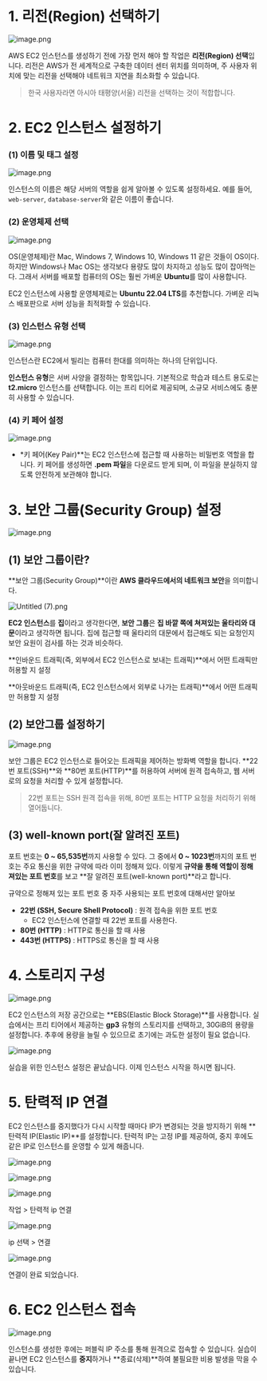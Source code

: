 # 1. 리전(Region) 선택하기

![image.png](https://prod-files-secure.s3.us-west-2.amazonaws.com/b2e2ba9e-b66a-46ed-bf3b-3a13d38ed76c/5513ac4e-d9a7-4e18-99c7-7d6c70e82ab0/image.png)

AWS EC2 인스턴스를 생성하기 전에 가장 먼저 해야 할 작업은 **리전(Region) 선택**입니다. 리전은 AWS가 전 세계적으로 구축한 데이터 센터 위치를 의미하며, 주 사용자 위치에 맞는 리전을 선택해야 네트워크 지연을 최소화할 수 있습니다.

> 한국 사용자라면 아시아 태평양(서울) 리전을 선택하는 것이 적합합니다.

# 2. EC2 인스턴스 설정하기

### (1) 이름 및 태그 설정

![image.png](https://prod-files-secure.s3.us-west-2.amazonaws.com/b2e2ba9e-b66a-46ed-bf3b-3a13d38ed76c/3d753cde-24b6-4f96-9c11-5414784f4fb3/image.png)

인스턴스의 이름은 해당 서버의 역할을 쉽게 알아볼 수 있도록 설정하세요. 예를 들어, `web-server`, `database-server`와 같은 이름이 좋습니다.

### (2) 운영체제 선택

![image.png](https://prod-files-secure.s3.us-west-2.amazonaws.com/b2e2ba9e-b66a-46ed-bf3b-3a13d38ed76c/39eca6fc-0862-4589-bcb8-83b05a38de7e/image.png)

OS(운영체제)란 Mac, Windows 7, Windows 10, Windows 11 같은 것들이 OS이다. 하지만 Windows나 Mac OS는 생각보다 용량도 많이 차지하고 성능도 많이 잡아먹는다. 그래서 서버를 배포할 컴퓨터의 OS는 훨씬 가벼운 **Ubuntu**를 많이 사용합니다.

EC2 인스턴스에 사용할 운영체제로는 **Ubuntu 22.04 LTS**를 추천합니다. 가벼운 리눅스 배포판으로 서버 성능을 최적화할 수 있습니다.

### (3) 인스턴스 유형 선택

![image.png](https://prod-files-secure.s3.us-west-2.amazonaws.com/b2e2ba9e-b66a-46ed-bf3b-3a13d38ed76c/206d4054-2ce1-469f-877f-8d2deec47f42/image.png)

인스턴스란 EC2에서 빌리는 컴퓨터 한대를 의미하는 하나의 단위입니다.

**인스턴스 유형**은 서버 사양을 결정하는 항목입니다. 기본적으로 학습과 테스트 용도로는 **t2.micro** 인스턴스를 선택합니다. 이는 프리 티어로 제공되며, 소규모 서비스에도 충분히 사용할 수 있습니다.

### (4) 키 페어 설정

![image.png](https://prod-files-secure.s3.us-west-2.amazonaws.com/b2e2ba9e-b66a-46ed-bf3b-3a13d38ed76c/0862f718-8dc3-4fc5-bd58-66e9b7a45cae/image.png)

- *키 페어(Key Pair)**는 EC2 인스턴스에 접근할 때 사용하는 비밀번호 역할을 합니다. 키 페어를 생성하면 **.pem 파일**을 다운로드 받게 되며, 이 파일을 분실하지 않도록 안전하게 보관해야 합니다.

# 3. 보안 그룹(Security Group) 설정

![image.png](https://prod-files-secure.s3.us-west-2.amazonaws.com/b2e2ba9e-b66a-46ed-bf3b-3a13d38ed76c/7630f45f-159e-4ccf-b7cc-e51b430e2076/image.png)

## (1) 보안 그룹이란?

**보안 그룹(Security Group)**이란 **AWS 클라우드에서의 네트워크 보안**을 의미합니다.

![Untitled (7).png](https://prod-files-secure.s3.us-west-2.amazonaws.com/b2e2ba9e-b66a-46ed-bf3b-3a13d38ed76c/955eda2a-fff9-43d4-ac52-bc24707e23e5/Untitled_(7).png)

**EC2 인스턴스**를 **집**이라고 생각한다면, **보안 그룹**은 **집 바깥 쪽에 쳐져있는 울타리와 대문**이라고 생각하면 됩니다. 집에 접근할 때 울타리의 대문에서 접근해도 되는 요청인지 보안 요원이 검사를 하는 것과 비슷하다.

**인바운드 트래픽(즉, 외부에서 EC2 인스턴스로 보내는 트래픽)**에서 어떤 트래픽만 허용할 지 설정

**아웃바운드 트래픽(즉, EC2 인스턴스에서 외부로 나가는 트래픽)**에서 어떤 트래픽만 허용할 지 설정

## (2) 보안그룹 설정하기

![image.png](https://prod-files-secure.s3.us-west-2.amazonaws.com/b2e2ba9e-b66a-46ed-bf3b-3a13d38ed76c/43eba284-e9e8-4642-8650-b309fb253931/image.png)

보안 그룹은 EC2 인스턴스로 들어오는 트래픽을 제어하는 방화벽 역할을 합니다. **22번 포트(SSH)**와 **80번 포트(HTTP)**를 허용하여 서버에 원격 접속하고, 웹 서버로의 요청을 처리할 수 있게 설정합니다.

> 22번 포트는 SSH 원격 접속을 위해, 80번 포트는 HTTP 요청을 처리하기 위해 열어둡니다.

## (3) well-known port(잘 알려진 포트)

포트 번호는 **0 ~ 65,535번**까지 사용할 수 있다. 그 중에서 **0 ~ 1023번**까지의 포트 번호는 주요 통신을 위한 규약에 따라 이미 정해져 있다. 이렇게 **규약을 통해 역할이 정해져있는 포트 번호**를 보고 **잘 알려진 포트(well-known port)**라고 합니다.

규약으로 정해져 있는 포트 번호 중 자주 사용되는 포트 번호에 대해서만 알아보

- **22번 (SSH, Secure Shell Protocol)** : 원격 접속을 위한 포트 번호
    - EC2 인스턴스에 연결할 때 22번 포트를 사용한다.
- **80번 (HTTP)** : HTTP로 통신을 할 때 사용
- **443번 (HTTPS)** : HTTPS로 통신을 할 때 사용

# 4. 스토리지 구성

![image.png](https://prod-files-secure.s3.us-west-2.amazonaws.com/b2e2ba9e-b66a-46ed-bf3b-3a13d38ed76c/0935ffe8-b84e-4638-b439-847f21114f3e/image.png)

EC2 인스턴스의 저장 공간으로는 **EBS(Elastic Block Storage)**를 사용합니다. 실습에서는 프리 티어에서 제공하는 **gp3** 유형의 스토리지를 선택하고, 30GiB의 용량을 설정합니다. 추후에 용량을 늘릴 수 있으므로 초기에는 과도한 설정이 필요 없습니다.

![image.png](https://prod-files-secure.s3.us-west-2.amazonaws.com/b2e2ba9e-b66a-46ed-bf3b-3a13d38ed76c/594b5e47-ee83-4264-a232-3061071a69f3/image.png)

실습을 위한 인스턴스 설정은 끝났습니다. 이제 인스턴스 시작을 하시면 됩니다.

# 5. 탄력적 IP 연결

EC2 인스턴스를 중지했다가 다시 시작할 때마다 IP가 변경되는 것을 방지하기 위해 **탄력적 IP(Elastic IP)**를 설정합니다. 탄력적 IP는 고정 IP를 제공하여, 중지 후에도 같은 IP로 인스턴스를 운영할 수 있게 해줍니다.

![image.png](https://prod-files-secure.s3.us-west-2.amazonaws.com/b2e2ba9e-b66a-46ed-bf3b-3a13d38ed76c/5f8744e6-5cec-40ca-b291-a0e5b813b479/image.png)

![image.png](https://prod-files-secure.s3.us-west-2.amazonaws.com/b2e2ba9e-b66a-46ed-bf3b-3a13d38ed76c/0fde2909-fbf6-4494-ab0c-5af28a59ad56/image.png)

![image.png](https://prod-files-secure.s3.us-west-2.amazonaws.com/b2e2ba9e-b66a-46ed-bf3b-3a13d38ed76c/8581d91d-1b2b-43df-ad37-8ece7e280dc0/image.png)

작업 > 탄력적 ip 연결

![image.png](https://prod-files-secure.s3.us-west-2.amazonaws.com/b2e2ba9e-b66a-46ed-bf3b-3a13d38ed76c/21f45b7f-aa0c-45b3-92e8-c4aa5167e445/image.png)

ip 선택 > 연결

![image.png](https://prod-files-secure.s3.us-west-2.amazonaws.com/b2e2ba9e-b66a-46ed-bf3b-3a13d38ed76c/d22554f8-ed2b-4496-9137-6895e8a47b94/image.png)

연결이 완료 되었습니다.

# 6. EC2 인스턴스 접속

![image.png](https://prod-files-secure.s3.us-west-2.amazonaws.com/b2e2ba9e-b66a-46ed-bf3b-3a13d38ed76c/952ae0d5-84e9-4245-8893-a089fb3247d0/image.png)

인스턴스를 생성한 후에는 퍼블릭 IP 주소를 통해 원격으로 접속할 수 있습니다. 실습이 끝나면 EC2 인스턴스를 **중지**하거나 **종료(삭제)**하여 불필요한 비용 발생을 막을 수 있습니다.